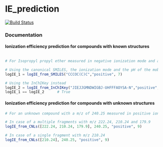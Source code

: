 # IE_prediction

[![Build Status](https://github.com/pockos56/IE_prediction.jl/actions/workflows/CI.yml/badge.svg?branch=main)](https://github.com/pockos56/IE_prediction.jl/actions/workflows/CI.yml?query=branch%3Amain)


### Documentation

#### Ionization efficiency prediction for compounds with known structures


```julia

# For Isopropyl propyl ether measured in negative ionization mode and at pH 7

# Using the canonical SMILES, the ionization mode and the pH of the mobile phase
logIE_1 = logIE_from_SMILES("CCCOC(C)C","positive", 7)

# Using the InChIKey instead
logIE_2 = logIE_from_InChIKey("JIEJJGMNDWIGBJ-UHFFFAOYSA-N","positive", 7)
logIE_1 == logIE_2      # True

```

#### Ionization efficiency prediction for compounds with unknown structures

```julia
# For an unknown compound with a m/z of 240.25 measured in positive ionization mode and at pH 9

# In case of a multiple fragments with m/z 222.24, 210.24 and 179.9
logIE_from_CNLs([222.24, 210.24, 179.9], 240.25, "positive", 9)

# In case of a single fragment with m/z 210.24
logIE_from_CNLs([210.24], 240.25, "positive", 9)

```